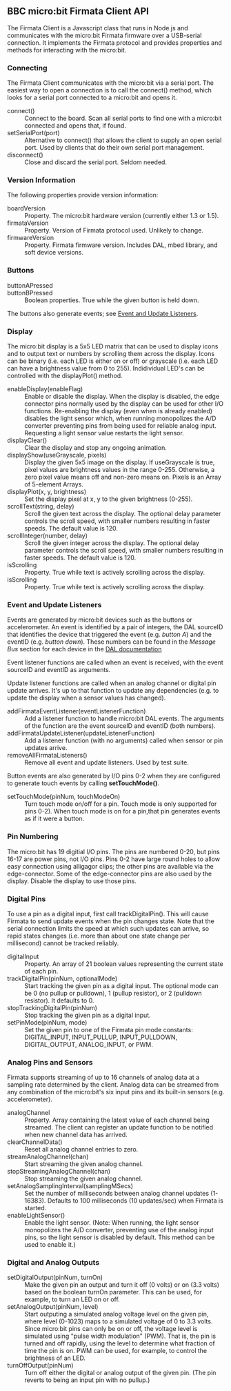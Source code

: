 ## BBC micro:bit Firmata Client API

The Firmata Client is a Javascript class that runs in Node.js and communicates
with the micro:bit Firmata firmware over a USB-serial connection. It implements the
Firmata protocol and provides properties and methods for interacting with the micro:bit.

### Connecting

The Firmata Client communicates with the micro:bit via a serial port. The easiest way
to open a connection is to call the connect() method, which looks for a serial port connected
to a micro:bit and opens it.

<dl>
	<dt>connect()</dt><dd>
		Connect to the board.
		Scan all serial ports to find one with a micro:bit connected and opens that, if found.</dd>
	<dt>setSerialPort(port)</dt><dd>
		Alternative to connect() that allows the client to supply an open serial port.
		Used by clients that  do their own serial port management.</dd>
	<dt>disconnect()</dt><dd>
		Close and discard the serial port. Seldom needed.</dd>
</dl>

### Version Information

The following properties provide version information:

<dl>
	<dt>boardVersion</dt><dd>
		Property. The micro:bit hardware version (currently either 1.3 or 1.5).</dd>
	<dt>firmataVersion</dt><dd>
		Property. Version of Firmata protocol used. Unlikely to change.</dd>
	<dt>firmwareVersion</dt><dd>
		Property. Firmata firmware version. Includes DAL, mbed library, and soft device versions.</dd>
</dl>

### Buttons

<dl>
	<dt>buttonAPressed<br>
		buttonBPressed</dt><dd>
			Boolean properties. True while the given button is held down.</dd>
</dl>

The buttons also generate events; see [Event and Update Listeners](#events).

### Display

The micro:bit display is a 5x5 LED matrix that can be used to display icons and to
output text or numbers by scrolling them across the display. Icons can be binary
(i.e. each LED is either on or off) or grayscale (i.e. each LED can have a brightness
value from 0 to 255). Indidividual LED's can be controlled with the displayPlot() method.

<dl>
	<dt>enableDisplay(enableFlag)</dt><dd>
		Enable or disable the display. When the display is disabled, the edge connector
		pins normally used by the display can be used for other I/O functions.
		Re-enabling the display (even when is already enabled) disables the light
		sensor which, when running monopolizes the A/D converter preventing pins
		from being used for reliable analog input. Requesting a light sensor value
		restarts the light sensor.</dd>
	<dt>displayClear()</dt><dd>
		Clear the display and stop any ongoing animation.</dd>
	<dt>displayShow(useGrayscale, pixels)</dt><dd>
		Display the given 5x5 image on the display. If useGrayscale is true, pixel values
		are brightness values in the range 0-255. Otherwise, a zero pixel value means off
		and non-zero means on. Pixels is an Array of 5-element Arrays.</dd>
	<dt>displayPlot(x, y, brightness)</dt><dd>
		Set the display pixel at x, y to the given brightness (0-255).</dd>
	<dt>scrollText(string, delay)</dt><dd>
		Scroll the given text across the display. The optional delay parameter
		controls the scroll speed, with smaller numbers resulting in faster speeds.
		The default value is 120.</dd>
	<dt>scrollInteger(number, delay)</dt><dd>
		Scroll the given integer across the display. The optional delay parameter
		controls the scroll speed, with smaller numbers resulting in faster speeds.
		The default value is 120.</dd>
	<dt>isScrolling</dt><dd>
		Property. True while text is actively scrolling across the display.</dd>
	<dt>isScrolling</dt><dd>
		Property. True while text is actively scrolling across the display.</dd>
</dl>

<a name="events"></a>
### Event and Update Listeners

Events are generated by micro:bit devices such as the buttons or accelerometer.
An event is identified by a pair of integers, the DAL sourceID that identifies
the device that triggered the event (e.g. *button A*) and the eventID (e.g. *button down*).
These numbers can be found in the *Message Bus* section for each device in the
[DAL documentation](https://lancaster-university.github.io/microbit-docs/)

Event listener functions are called when an event is received,
with the event sourceID and eventID as arguments.

Update listener functions are called when an analog channel or digital pin update arrives.
It's up to that function to update any dependencies (e.g. to update the display when a sensor
values has changed).

<dl>
	<dt>addFirmataEventListener(eventListenerFunction)</dt><dd>
		Add a listener function to handle micro:bit DAL events.
		The arguments of the function are the event sourceID and eventID (both numbers).</dd>
	<dt>addFirmataUpdateListener(updateListenerFunction)</dt><dd>
		Add a listener function (with no arguments) called when sensor
		or pin updates arrive.</dd>
	<dt>removeAllFirmataListeners()</dt><dd>
		Remove all event and update listeners. Used by test suite.</dd>
</dl>

Button events are also generated by I/O pins 0-2 when they are configured to generate
touch events by calling **setTouchMode()**.

<dl>
	<dt>setTouchMode(pinNum, touchModeOn)</dt><dd>
		Turn touch mode on/off for a pin. Touch mode is only supported for pins 0-2).
		When touch mode is on for a pin,that  pin generates events as if it were a button.</dd>
</dl>

### Pin Numbering

The micro:bit has 19 digitial I/O pins. The pins are numbered 0-20, but pins 16-17 are
power pins, not I/O pins. Pins 0-2 have large round holes to allow easy connection
using alligagor clips; the other pins are available via the edge-connector. Some of the
edge-connector pins are also used by the display. Disable the display to use those pins.

### Digital Pins

To use a pin as a digital input, first call trackDigitalPin(). This will cause Firmata
to send update events when the pin changes state. Note that the serial connection limits
the speed at which such updates can arrive, so rapid states changes (i.e. more than about
one state change per millisecond) cannot be tracked reliably.

<dl>
	<dt>digitalInput</dt><dd>
		Property. An array of 21 boolean values representing the current state of each pin.</dd>
	<dt>trackDigitalPin(pinNum, optionalMode)</dt><dd>
		Start tracking the given pin as a digital input. The optional mode can be
		0 (no pullup or pulldown), 1 (pullup resistor), or 2 (pulldown resistor).
		It defaults to 0.</dd>
	<dt>stopTrackingDigitalPin(pinNum)</dt><dd>
		Stop tracking the given pin as a digital input.</dd>
	<dt>setPinMode(pinNum, mode)</dt><dd>
		Set the given pin to one of the Firmata pin mode constants:
		DIGITAL_INPUT, INPUT_PULLUP, INPUT_PULLDOWN, DIGITAL_OUTPUT, ANALOG_INPUT, or PWM.</dd>
</dd>
</dl>

### Analog Pins and Sensors

Firmata supports streaming of up to 16 channels of analog data at a sampling rate determined
by the client. Analog data can be streamed from any combination of the micro:bit's
six input pins and its built-in sensors (e.g. accelerometer).

<dl>
	<dt>analogChannel</dt><dd>
		Property. Array containing the latest value of each channel being streamed.
		The client can register an update function to be notified when new
		channel data has arrived.</dd>
	<dt>clearChannelData()</dt><dd>
		Reset all analog channel entries to zero.</dd>
	<dt>streamAnalogChannel(chan)</dt><dd>
		Start streaming the given analog channel.</dd>
	<dt>stopStreamingAnalogChannel(chan)</dt><dd>
		Stop streaming the given analog channel.</dd>
	<dt>setAnalogSamplingInterval(samplingMSecs)</dt><dd>
		Set the number of milliseconds between analog channel updates (1-16383).
		Defaults to 100 milliseconds (10 updates/sec) when Firmata is started.</dd>
	<dt>enableLightSensor()</dt><dd>
		Enable the light sensor.
		(Note: When running, the light sensor monopolizes the A/D converter, preventing
		use of the analog input pins, so the light sensor is disabled by default.
		This method can be used to enable it.)</dd>
</dl>

### Digital and Analog Outputs

<dl>
	<dt>setDigitalOutput(pinNum, turnOn)</dt><dd>
		Make the given pin an output and turn it off (0 volts) or on (3.3 volts)
		based on the boolean turnOn parameter.
		This can be used, for example, to turn an LED on or off.</dd>
	<dt>setAnalogOutput(pinNum, level)</dt><dd>
		Start outputing a simulated analog voltage level on the given pin,
		where level (0-1023) maps to a simulated voltage of 0 to 3.3 volts.
		Since micro:bit pins can only be on or off, the voltage level is simulated
		using "pulse width modulation" (PWM). That is, the pin is turned and off
		rapidly, using the level to determine what fraction of time the pin is on.
		PWM can be used, for example, to control the brightness of an LED.</dd>
	<dt>turnOffOutput(pinNum)</dt><dd>
		Turn off either the digital or analog output of the given pin.
		(The pin reverts to being an input pin with no pullup.)</dd>
</dl>
